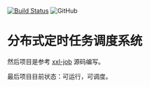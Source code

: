 [![Build Status](https://www.travis-ci.com/lance940916/snail-job.svg?branch=master)](https://www.travis-ci.com/lance940916/snail-job)
![GitHub](https://img.shields.io/github/license/lance940916/wu-job)

# 分布式定时任务调度系统

然后项目是参考 [xxl-job](https://github.com/xuxueli/xxl-job) 源码编写。

最后项目目前状态：可运行，可调度。

